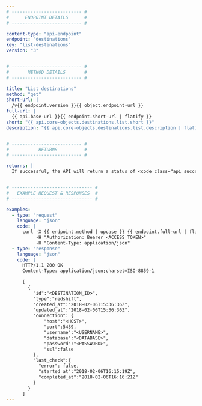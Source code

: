 ```yaml
---
# -------------------------- #
#      ENDPOINT DETAILS      #
# -------------------------- #

content-type: "api-endpoint"
endpoint: "destinations"
key: "list-destinations"
version: "3"


# -------------------------- #
#       METHOD DETAILS       #
# -------------------------- #

title: "List destinations"
method: "get"
short-url: |
  /v{{ endpoint.version }}{{ object.endpoint-url }}
full-url: |
  {{ api.base-url }}{{ endpoint.short-url | flatify }}
short: "{{ api.core-objects.destinations.list.short }}"
description: "{{ api.core-objects.destinations.list.description | flatify }}"


# -------------------------- #
#           RETURNS          #
# -------------------------- #

returns: |
  If successful, the API will return a status of <code class="api success">200 OK</code> and an array (of length zero or one) of [Destination objects]({{ api.core-objects.destinations.object }}).


# ------------------------------ #
#   EXAMPLE REQUEST & RESPONSES  #
# ------------------------------ #

examples:
  - type: "request"
    language: "json"
    code: |
      curl -X {{ endpoint.method | upcase }} {{ endpoint.full-url | flatify | strip_newlines }}
           -H "Authorization: Bearer <ACCESS_TOKEN>" 
           -H "Content-Type: application/json" 
  - type: "response"
    language: "json"
    code: |
      HTTP/1.1 200 OK
      Content-Type: application/json;charset=ISO-8859-1
      
      [
        {  
          "id":"<DESTINATION_ID>",
          "type":"redshift",
          "created_at":"2018-02-06T15:36:36Z",
          "updated_at":"2018-02-06T15:36:36Z",
          "connection": {  
              "host":"<HOST>",
              "port":5439,
              "username":"<USERNAME>",
              "database":"<DATABASE>",
              "password":"<PASSWORD>",
              "ssl":false
          },
          "last_check":{
            "error": false,
            "started_at":"2018-02-06T16:15:19Z",
            "completed_at":"2018-02-06T16:16:21Z"
          }
        }
      ]
---
```


